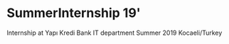 # SummerInternship 19'
Internship at Yapı Kredi Bank IT department Summer 2019 Kocaeli/Turkey <br>

